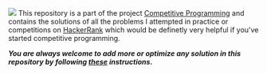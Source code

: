 ![](https://blog.cystack.net/content/images/2019/05/hackerrank.png)
This repository is a part of the project [Competitive Programming](https://github.com/users/Aman9026/projects/3) and contains the solutions of all the problems I attempted in practice or competitions on [HackerRank](https://www.hackerrank.com) which would be definetly very helpful if you've started competitive programming. 

***You are always welcome to add more or optimize any solution in this repository by following [these](https://github.com/Aman9026/HackerRank/blob/master/CONTRIBUTING.md) instructions.***

